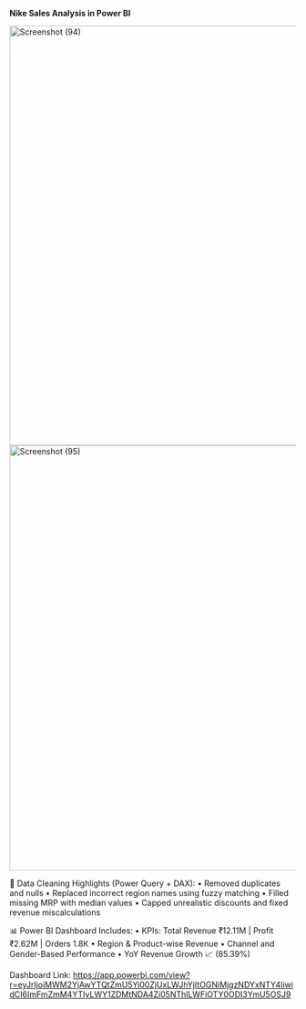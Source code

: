 **Nike Sales Analysis in Power BI**

<img width="1339" height="737" alt="Screenshot (94)" src="https://github.com/user-attachments/assets/d1ee2a46-c387-4050-9e8b-bc691b603c8b" />
<img width="1341" height="747" alt="Screenshot (95)" src="https://github.com/user-attachments/assets/8e22c06b-9eae-42f1-9645-38a81ffc786c" />

🔧 Data Cleaning Highlights (Power Query + DAX):
• Removed duplicates and nulls
• Replaced incorrect region names using fuzzy matching
• Filled missing MRP with median values
• Capped unrealistic discounts and fixed revenue miscalculations

📊 Power BI Dashboard Includes:
• KPIs: Total Revenue ₹12.11M | Profit ₹2.62M | Orders 1.8K
• Region & Product-wise Revenue
• Channel and Gender-Based Performance
• YoY Revenue Growth 📈 (85.39%)

Dashboard Link: https://app.powerbi.com/view?r=eyJrIjoiMWM2YjAwYTQtZmU5Yi00ZjUxLWJhYjItOGNiMjgzNDYxNTY4IiwidCI6ImFmZmM4YTIyLWY1ZDMtNDA4Zi05NThlLWFiOTY0ODI3YmU5OSJ9
